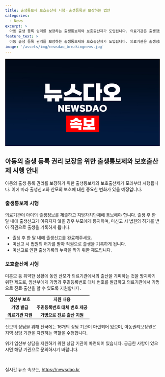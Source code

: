 ```yaml
---
title: 출생통보제 보호출산제 시행‥출생등록권 보장하는 법안
categories:
  - News
excerpt: >
  아동 출생 등록 권리를 보장하는 출생통보제와 보호출산제가 도입됩니다. 의료기관은 출생정보를 평가원에 제출하고, 지자체는 출생신고를 요구하지 않는 부모에게 통지합니다. 미혼모를 지원하는 보호출산제도도 도입됩니다. 이에 대법원 법원행정처는 부모의 의무를 강조했습니다. 이로써 출생신고를 저버리는 사례로 인한 영아 사망을 예방하며, 임산부를 지원하는 제도가 보다 강화됩니다.
feature_text: >
  아동 출생 등록 권리를 보장하는 출생통보제와 보호출산제가 도입됩니다. 의료기관은 출생정보를 평가원에 제출하고, 지자체는 출생신고를 요구하지 않는 부모에게 통지합니다. 미혼모를 지원하는 보호출산제도도 도입됩니다. 이에 대법원 법원행정처는 부모의 의무를 강조했습니다. 이로써 출생신고를 저버리는 사례로 인한 영아 사망을 예방하며, 임산부를 지원하는 제도가 보다 강화됩니다.
image: '/assets/img/newsdao_breakingnews.jpg'
---
```


<p><img src="/assets/img/newsdao_breakingnews.jpg" alt="cryptoinkorea 속보" /></p>

<h2 data-ke-size="size26">아동의 출생 등록 권리 보장을 위한 출생통보제와 보호출산제 시행 안내</h2>

<p data-ke-size="size16">아동의 출생 등록 권리를 보장하기 위한 출생통보제와 보호출산제가 모레부터 시행됩니다. 이에 따라 출생신고와 산모의 보호에 대한 중요한 변화가 있을 예정입니다.</p>

<h3>출생통보제 시행</h3>

<p data-ke-size="size16">의료기관이 아이의 출생정보를 제출하고 지방자치단체에 통보해야 합니다. 출생 후 한 달 내에 출생신고가 이뤄지지 않을 경우 부모에게 통지하며, 미신고 시 법원의 허가를 받아 직권으로 출생을 기록하게 됩니다.</p>

<ul>
  <li>출생 후 한 달 내에 출생신고를 완료해주세요.</li>
  <li>미신고 시 법원의 허가를 받아 직권으로 출생을 기록하게 됩니다.</li>
  <li>미신고로 인한 출생기록의 누락을 막기 위한 제도입니다.</li>
</ul>

<h3>보호출산제 시행</h3>

<p data-ke-size="size16">미혼모 등 취약한 상황에 놓인 산모가 의료기관에서의 출산을 기피하는 것을 방지하기 위한 제도로, 임산부에게 가명과 주민등록번호 대체 번호를 발급하고 의료기관에서 가명으로 진료·출산을 할 수 있도록 지원합니다.</p>

<table>
  <tr>
    <td style="text-align: center; height: 17px;"><b>임산부 보호</b></td>
    <td style="text-align: center; height: 17px;"><b>지원 내용</b></td>
  </tr>
  <tr>
    <td style="text-align: center; height: 17px;"><b>가명 발급</b></td>
    <td style="text-align: center; height: 17px;"><b>주민등록번호 대체 번호 제공</b></td>
  </tr>
  <tr>
    <td style="text-align: center; height: 17px;"><b>의료기관 지원</b></td>
    <td style="text-align: center; height: 17px;"><b>가명으로 진료·출산 지원</b></td>
  </tr>
</table>

<p data-ke-size="size16">산모의 상담을 위해 전국에는 16개의 상담 기관이 마련되어 있으며, 아동권리보장원은 지역 상담 기관을 지원하는 역할을 수행합니다.</p>

<p data-ke-size="size16">위기 임산부 상담을 지원하기 위한 상담 기관이 마련되어 있습니다. 궁금한 사항이 있으시면 해당 기관으로 문의하시기 바랍니다.</p>

<p data-ke-size="size16">&nbsp;</p>
실시간 뉴스 속보는, <a href="https://newsdao.kr" rel="dofollow">https://newsdao.kr</a>


